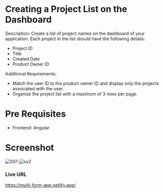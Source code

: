 #  Creating a Project List on the Dashboard

Description: 
Create a list of project names on the dashboard of your application. Each project in the list should have the following details:

- Project ID
- Title
- Created Date
- Product Owner ID

Additional Requirements:

- Match the user ID to the product owner ID and display only the projects associated with the user.
- Organize the project list with a maximum of 3 rows per page.

# Pre Requisites

- Frontend: Angular

# Screenshot
![SS1](https://github.com/Mirza-Hassan/Angular_Project_List_Task/assets/17096257/5785ecbc-56c2-4437-a6e5-5cd4247d545d)
![ss2](https://github.com/Mirza-Hassan/Angular_Project_List_Task/assets/17096257/85a26cd1-0a64-4407-b208-2a432b442d56)

### Live URL 
https://multi-form-app.netlify.app/
